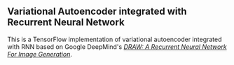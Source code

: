 ## Variational Autoencoder integrated with Recurrent Neural Network
This is a TensorFlow implementation of variational autoencoder integrated with RNN based on Google DeepMind's *[DRAW: A Recurrent Neural Network For Image Generation](http://arxiv.org/abs/1502.04623)*.

